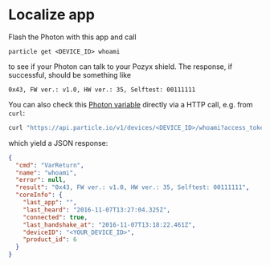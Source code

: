 # Localize app

Flash the Photon with this app and call

```
particle get <DEVICE_ID> whoami
```

to see if your Photon can talk to your Pozyx shield. The
response, if successful, should be something like

```
0x43, FW ver.: v1.0, HW ver.: 35, Selftest: 00111111
```

You can also check this [Photon variable](https://docs.particle.io/reference/firmware/photon/?fw_ver=0.5.3&cli_ver=1.17.0&electron_parts=2#particle-variable-)
directly via a HTTP call, e.g. from `curl`:

```sh
curl "https://api.particle.io/v1/devices/<DEVICE_ID>/whoami?access_token=<YOUR_ACCESS_TOKEN>"
```

which yield a JSON response:

```json
{
  "cmd": "VarReturn",
  "name": "whoami",
  "error": null,
  "result": "0x43, FW ver.: v1.0, HW ver.: 35, Selftest: 00111111",
  "coreInfo": {
    "last_app": "",
    "last_heard": "2016-11-07T13:27:04.325Z",
    "connected": true,
    "last_handshake_at": "2016-11-07T13:18:22.461Z",
    "deviceID": "<YOUR_DEVICE_ID>",
    "product_id": 6
  }
}
```
